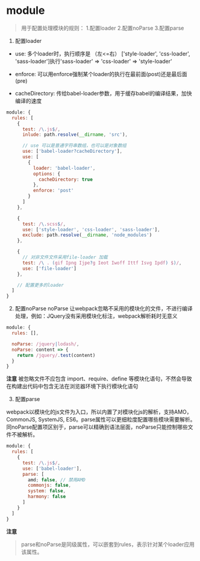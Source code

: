 # module

> 用于配置处理模块的规则：
  1.配置loader
  2.配置noParse
  3.配置parse


1. 配置loader

- use:
多个loader时，执行顺序是 （左<=右）
['style-loader', 'css-loader', 'sass-loader']执行'sass-loader' => 'css-loader' => 'style-loader'

- enforce:
可以用enforce强制某个loader的执行在最前面(post)还是最后面(pre)

- cacheDirectory:
传给babel-loader参数，用于缓存babel的编译结果，加快编译的速度

```js
module: {
  rules: [
    {
      test: /\.js$/,
      inlude: path.resolve(__dirname, 'src'),

      // use 可以是普通字符串数组，也可以是对象数组
      use: ['babel-loader?cacheDirectory'],
      use: [
        {
          loader: 'babel-loader',
          options: {
            cacheDirectory: true
          },
          enforce: 'post'
        }
      ]
    },

    {
      test: /\.scss$/,
      use: ['style-loader', 'css-loader', 'sass-loader'],
      exclude: path.resolve(__dirname, 'node_modules')
    },

    {
      // 对非文件文件采用file-loader 加载
      test: /\ . (gif Ipng Ijpe?g Ieot Iwoff Ittf Isvg Ipdf) $)/,
      use: ['file-loader']
    },

    // 配置更多的loader
  ]
}
```

2. 配置noParse
noParse 让webpack忽略不采用的模块化的文件，不进行编译处理，例如：JQuery没有采用模块化标注，webpack解析耗时无意义

```js
module: {
  rules: [],

  noParse: /jquery|lodash/,
  noParse: content => {
    return /jquery/.test(content)
  }
}
```
**注意**
被忽略文件不应包含 import、require、define 等模块化语句，不然会导致在构建出代码中包含无法在浏览器环境下执行模块化语句


3. 配置parse

webpack以模块化的js文件为入口，所以内置了对模块化js的解析，支持AMO，CommonJS, SystemJS, ES6。parse属性可以更细粒度配置哪些模块需要解析。
同noParse配置项区别于，parse可以精确到语法层面，noParse只能控制哪些文件不被解析。

```js
module: {
  rules: [
    {
      test: /\.js$/,
      use: ['babel-loader'],
      parse: [
        amd; false, // 禁用AMD
        commonjs: false,
        system: false,
        harmony: false
      ]
    }
  ]
}
```

**注意**
> parse和noParse是同级属性，可以嵌套到rules，表示针对某个loader应用该属性。
